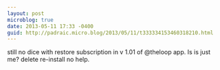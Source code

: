 ```yaml
---
layout: post
microblog: true
date: 2013-05-11 17:33 -0400
guid: http://padraic.micro.blog/2013/05/11/t333334153460318210.html
---
```

still no dice with restore subscription in v 1.01 of @theloop app. Is is just me? delete re-install no help.
